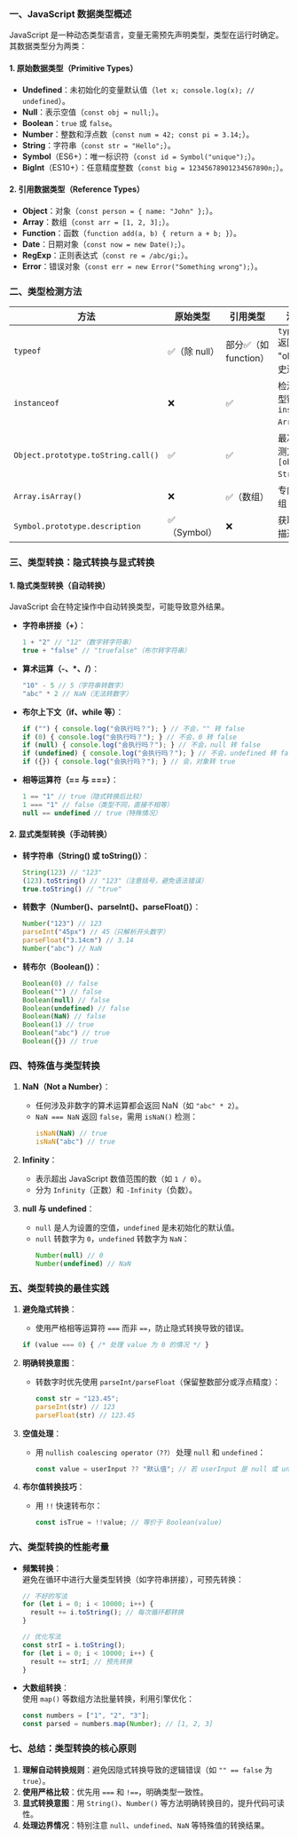 
### **一、JavaScript 数据类型概述**
JavaScript 是一种动态类型语言，变量无需预先声明类型，类型在运行时确定。其数据类型分为两类：

#### **1. 原始数据类型（Primitive Types）**
- **Undefined**：未初始化的变量默认值（`let x; console.log(x); // undefined`）。
- **Null**：表示空值（`const obj = null;`）。
- **Boolean**：`true` 或 `false`。
- **Number**：整数和浮点数（`const num = 42; const pi = 3.14;`）。
- **String**：字符串（`const str = "Hello";`）。
- **Symbol**（ES6+）：唯一标识符（`const id = Symbol("unique");`）。
- **BigInt**（ES10+）：任意精度整数（`const big = 12345678901234567890n;`）。

#### **2. 引用数据类型（Reference Types）**
- **Object**：对象（`const person = { name: "John" };`）。
- **Array**：数组（`const arr = [1, 2, 3];`）。
- **Function**：函数（`function add(a, b) { return a + b; }`）。
- **Date**：日期对象（`const now = new Date();`）。
- **RegExp**：正则表达式（`const re = /abc/gi;`）。
- **Error**：错误对象（`const err = new Error("Something wrong");`）。


### **二、类型检测方法**
| **方法**               | **原始类型**       | **引用类型**       | **注意事项**                          |
|------------------------|--------------------|--------------------|---------------------------------------|
| `typeof`               | ✅（除 null）       | 部分✅（如 function）| `typeof null` 返回 "object"（历史遗留问题） |
| `instanceof`           | ❌                 | ✅                 | 检测对象原型链（如 `arr instanceof Array`） |
| `Object.prototype.toString.call()` | ✅               | ✅                 | 最准确的检测方式（如 `[object String]`） |
| `Array.isArray()`      | ❌                 | ✅（数组）          | 专门检测数组                          |
| `Symbol.prototype.description` | ✅（Symbol）      | ❌                 | 获取 Symbol 描述                       |


### **三、类型转换：隐式转换与显式转换**
#### **1. 隐式类型转换（自动转换）**
JavaScript 会在特定操作中自动转换类型，可能导致意外结果。

- **字符串拼接（+）**：  
  ```javascript
  1 + "2" // "12"（数字转字符串）
  true + "false" // "truefalse"（布尔转字符串）
  ```

- **算术运算（-、*、/）**：  
  ```javascript
  "10" - 5 // 5（字符串转数字）
  "abc" * 2 // NaN（无法转数字）
  ```

- **布尔上下文（if、while 等）**：  
  ```javascript
  if ("") { console.log("会执行吗？"); } // 不会，"" 转 false
  if (0) { console.log("会执行吗？"); } // 不会，0 转 false
  if (null) { console.log("会执行吗？"); } // 不会，null 转 false
  if (undefined) { console.log("会执行吗？"); } // 不会，undefined 转 false
  if ({}) { console.log("会执行吗？"); } // 会，对象转 true
  ```

- **相等运算符（== 与 ===）**：  
  ```javascript
  1 == "1" // true（隐式转换后比较）
  1 === "1" // false（类型不同，直接不相等）
  null == undefined // true（特殊情况）
  ```

#### **2. 显式类型转换（手动转换）**
- **转字符串（String() 或 toString()）**：  
  ```javascript
  String(123) // "123"
  (123).toString() // "123"（注意括号，避免语法错误）
  true.toString() // "true"
  ```

- **转数字（Number()、parseInt()、parseFloat()）**：  
  ```javascript
  Number("123") // 123
  parseInt("45px") // 45（只解析开头数字）
  parseFloat("3.14cm") // 3.14
  Number("abc") // NaN
  ```

- **转布尔（Boolean()）**：  
  ```javascript
  Boolean(0) // false
  Boolean("") // false
  Boolean(null) // false
  Boolean(undefined) // false
  Boolean(NaN) // false
  Boolean(1) // true
  Boolean("abc") // true
  Boolean({}) // true
  ```


### **四、特殊值与类型转换**
1. **NaN（Not a Number）**：  
   - 任何涉及非数字的算术运算都会返回 NaN（如 `"abc" * 2`）。  
   - `NaN === NaN` 返回 `false`，需用 `isNaN()` 检测：  
     ```javascript
     isNaN(NaN) // true
     isNaN("abc") // true
     ```

2. **Infinity**：  
   - 表示超出 JavaScript 数值范围的数（如 `1 / 0`）。  
   - 分为 `Infinity`（正数）和 `-Infinity`（负数）。

3. **null 与 undefined**：  
   - `null` 是人为设置的空值，`undefined` 是未初始化的默认值。  
   - `null` 转数字为 `0`，`undefined` 转数字为 `NaN`：  
     ```javascript
     Number(null) // 0
     Number(undefined) // NaN
     ```


### **五、类型转换的最佳实践**
1. **避免隐式转换**：  
   - 使用严格相等运算符 `===` 而非 `==`，防止隐式转换导致的错误。  
   ```javascript
   if (value === 0) { /* 处理 value 为 0 的情况 */ }
   ```

2. **明确转换意图**：  
   - 转数字时优先使用 `parseInt/parseFloat`（保留整数部分或浮点精度）：  
     ```javascript
     const str = "123.45";
     parseInt(str) // 123
     parseFloat(str) // 123.45
     ```

3. **空值处理**：  
   - 用 `nullish coalescing operator（??）` 处理 `null` 和 `undefined`：  
     ```javascript
     const value = userInput ?? "默认值"; // 若 userInput 是 null 或 undefined，使用默认值
     ```

4. **布尔值转换技巧**：  
   - 用 `!!` 快速转布尔：  
     ```javascript
     const isTrue = !!value; // 等价于 Boolean(value)
     ```


### **六、类型转换的性能考量**
- **频繁转换**：  
  避免在循环中进行大量类型转换（如字符串拼接），可预先转换：  
  ```javascript
  // 不好的写法
  for (let i = 0; i < 10000; i++) {
    result += i.toString(); // 每次循环都转换
  }
  
  // 优化写法
  const strI = i.toString();
  for (let i = 0; i < 10000; i++) {
    result += strI; // 预先转换
  }
  ```

- **大数组转换**：  
  使用 `map()` 等数组方法批量转换，利用引擎优化：  
  ```javascript
  const numbers = ["1", "2", "3"];
  const parsed = numbers.map(Number); // [1, 2, 3]
  ```


### **七、总结：类型转换的核心原则**
1. **理解自动转换规则**：避免因隐式转换导致的逻辑错误（如 `"" == false` 为 `true`）。  
2. **使用严格比较**：优先用 `===` 和 `!==`，明确类型一致性。  
3. **显式转换意图**：用 `String()`、`Number()` 等方法明确转换目的，提升代码可读性。  
4. **处理边界情况**：特别注意 `null`、`undefined`、`NaN` 等特殊值的转换结果。  

